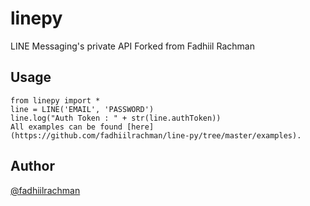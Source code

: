 # linepy
LINE Messaging's private API Forked from Fadhiil Rachman

## Usage

```
from linepy import *
line = LINE('EMAIL', 'PASSWORD')
line.log("Auth Token : " + str(line.authToken))
All examples can be found [here](https://github.com/fadhiilrachman/line-py/tree/master/examples).
```

## Author
 [@fadhiilrachman](https://github.com/fadhiilrachman/line-py)
